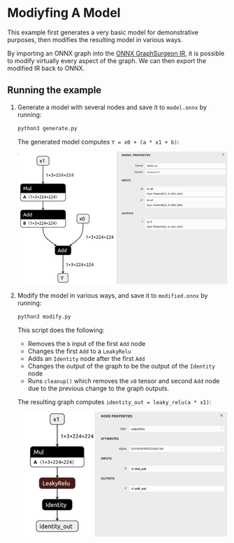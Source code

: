 # Modiyfing A Model

This example first generates a very basic model for demonstrative purposes,
then modifies the resulting model in various ways.

By importing an ONNX graph into the [ONNX GraphSurgeon IR](../../README.md#ir), it is
possible to modify virtually every aspect of the graph.
We can then export the modified IR back to ONNX.

## Running the example

1. Generate a model with several nodes and save it to `model.onnx` by running:
    ```bash
    python3 generate.py
    ```

    The generated model computes `Y = x0 + (a * x1 + b)`:

    ![../resources/04_model.onnx.png](../resources/04_model.onnx.png)

2. Modify the model in various ways, and save it to `modified.onnx` by running:
    ```bash
    python3 modify.py
    ```

    This script does the following:
    - Removes the `b` input of the first `Add` node
    - Changes the first `Add` to a `LeakyRelu`
    - Adds an `Identity` node after the first `Add`
    - Changes the output of the graph to be the output of the `Identity` node
    - Runs `cleanup()` which removes the `x0` tensor and second `Add` node due to the previous change to the graph outputs.

    The resulting graph computes `identity_out = leaky_relu(a * x1)`:

    ![../resources/04_modified.onnx.png](../resources/04_modified.onnx.png)
